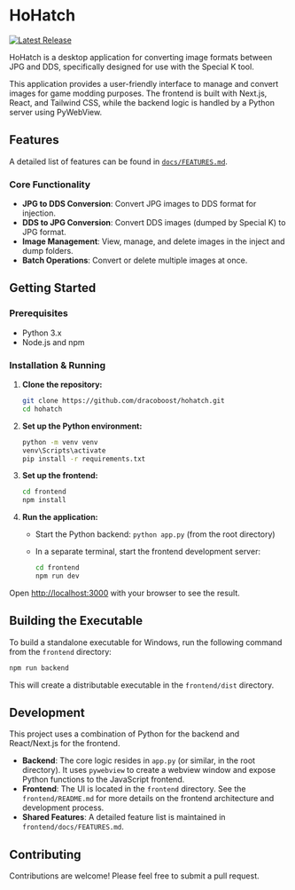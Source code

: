 # HoHatch

[![Latest Release](https://img.shields.io/badge/download-latest-brightgreen.svg)](https://github.com/dracoboost/hohatch/releases/latest/download/HoHatch.exe)

HoHatch is a desktop application for converting image formats between JPG and DDS, specifically designed for use with the Special K tool.

This application provides a user-friendly interface to manage and convert images for game modding purposes. The frontend is built with Next.js, React, and Tailwind CSS, while the backend logic is handled by a Python server using PyWebView.

## Features

A detailed list of features can be found in [`docs/FEATURES.md`](https://github.com/dracoboost/hohatch/blob/master/docs/FEATURES.md).

### Core Functionality

- **JPG to DDS Conversion**: Convert JPG images to DDS format for injection.
- **DDS to JPG Conversion**: Convert DDS images (dumped by Special K) to JPG format.
- **Image Management**: View, manage, and delete images in the inject and dump folders.
- **Batch Operations**: Convert or delete multiple images at once.

## Getting Started

### Prerequisites

- Python 3.x
- Node.js and npm

### Installation & Running

1. **Clone the repository:**

    ```bash
    git clone https://github.com/dracoboost/hohatch.git
    cd hohatch
    ```

2. **Set up the Python environment:**

    ```bash
    python -m venv venv
    venv\Scripts\activate
    pip install -r requirements.txt
    ```

3. **Set up the frontend:**

    ```bash
    cd frontend
    npm install
    ```

4. **Run the application:**
    - Start the Python backend: `python app.py` (from the root directory)
    - In a separate terminal, start the frontend development server:

      ```bash
      cd frontend
      npm run dev
      ```

Open [http://localhost:3000](http://localhost:3000) with your browser to see the result.

## Building the Executable

To build a standalone executable for Windows, run the following command from the `frontend` directory:

```bash
npm run backend
```

This will create a distributable executable in the `frontend/dist` directory.

## Development

This project uses a combination of Python for the backend and React/Next.js for the frontend.

- **Backend**: The core logic resides in `app.py` (or similar, in the root directory). It uses `pywebview` to create a webview window and expose Python functions to the JavaScript frontend.
- **Frontend**: The UI is located in the `frontend` directory. See the `frontend/README.md` for more details on the frontend architecture and development process.
- **Shared Features**: A detailed feature list is maintained in `frontend/docs/FEATURES.md`.

## Contributing

Contributions are welcome! Please feel free to submit a pull request.
